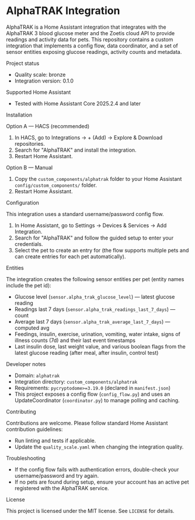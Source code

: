 # AlphaTRAK Integration

AlphaTRAK is a Home Assistant integration that integrates with the AlphaTRAK 3
blood glucose meter and the Zoetis cloud API to provide readings and activity
data for pets. This repository contains a custom integration that implements a
config flow, data coordinator, and a set of sensor entities exposing glucose
readings, activity counts and metadata.

Project status

- Quality scale: bronze
- Integration version: 0.1.0

Supported Home Assistant

- Tested with Home Assistant Core 2025.2.4 and later

Installation

Option A — HACS (recommended)

1. In HACS, go to Integrations → + (Add) → Explore & Download repositories.
2. Search for "AlphaTRAK" and install the integration.
3. Restart Home Assistant.

Option B — Manual

1. Copy the `custom_components/alphatrak` folder to your Home Assistant
   `config/custom_components/` folder.
2. Restart Home Assistant.

Configuration

This integration uses a standard username/password config flow.

1. In Home Assistant, go to Settings → Devices & Services → Add Integration.
2. Search for "AlphaTRAK" and follow the guided setup to enter your credentials.
3. Select the pet to create an entry for (the flow supports multiple pets and
   can create entries for each pet automatically).

Entities

The integration creates the following sensor entities per pet (entity names
include the pet id):

- Glucose level (`sensor.alpha_trak_glucose_level`) — latest glucose reading
- Readings last 7 days (`sensor.alpha_trak_readings_last_7_days`) — count
- Average last 7 days (`sensor.alpha_trak_average_last_7_days`) — computed avg
- Feedings, insulin, exercise, urination, vomiting, water intake, signs of
  illness counts (7d) and their last event timestamps
- Last insulin dose, last weight value, and various boolean flags from the
  latest glucose reading (after meal, after insulin, control test)

Developer notes

- Domain: `alphatrak`
- Integration directory: `custom_components/alphatrak`
- Requirements: `pycryptodome>=3.19.0` (declared in `manifest.json`)
- This project exposes a config flow (`config_flow.py`) and uses an
  UpdateCoordinator (`coordinator.py`) to manage polling and caching.

Contributing

Contributions are welcome. Please follow standard Home Assistant
contribution guidelines:

- Run linting and tests if applicable.
- Update the `quality_scale.yaml` when changing the integration quality.

Troubleshooting

- If the config flow fails with authentication errors, double-check your
  username/password and try again.
- If no pets are found during setup, ensure your account has an active
  pet registered with the AlphaTRAK service.

License

This project is licensed under the MIT license. See `LICENSE` for details.
